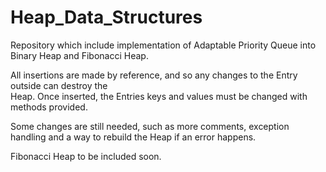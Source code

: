 # Heap_Data_Structures

Repository which include implementation of Adaptable Priority Queue into Binary Heap
and Fibonacci Heap.

All insertions are made by reference, and so any changes to the Entry outside can destroy the\
Heap. Once inserted, the Entries keys and values must be changed with methods provided.

Some changes are still needed, such as more comments, exception handling and a way
to rebuild the Heap if an error happens.

Fibonacci Heap to be included soon.
